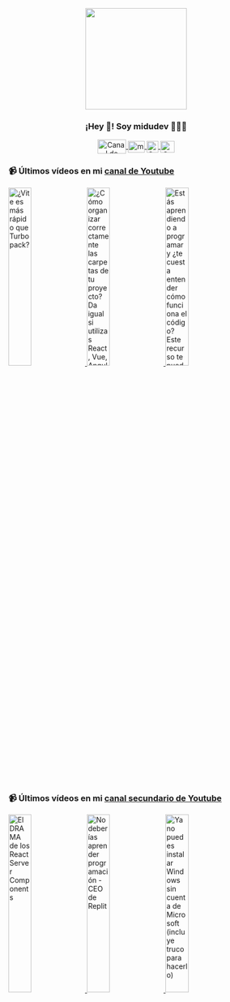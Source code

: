 <p align="center" width="300">
   <img align="center" width="200" src="https://user-images.githubusercontent.com/1561955/106762302-fda9de00-6635-11eb-99be-3ef744e60c0e.png" />
   <h3 align="center">¡Hey 👋! Soy midudev 👨🏻‍💻</h3>
</p>

<p align="center">
   <a href="https://twitch.tv/midudev" target="blank">
    <img align="center" src="https://upload.wikimedia.org/wikipedia/commons/c/ce/Twitch_logo_2019.svg" alt="Canal de Twitch de midudev" height="28px" width="56px" />
  </a>
  <span style="width: 8px;"> </span>
   <a href="https://youtube.com/midudev" target="blank">
    <img align="center" src="https://upload.wikimedia.org/wikipedia/commons/0/09/YouTube_full-color_icon_%282017%29.svg" alt="midudev" height="23px" width="33px" />
  </a>
  <span style="width: 8px;"> </span>
  <a href="https://instagram.com/midu.dev" target="blank">
    <img align="center" src="https://upload.wikimedia.org/wikipedia/commons/e/e7/Instagram_logo_2016.svg" alt="Canal de Instagram de midu.dev" height="23px" width="23px" />
  </a>
  <span style="width: 8px;"> </span>
  <a href="https://twitter.com/midudev" target="blank">
    <img align="center" src="https://upload.wikimedia.org/wikipedia/commons/thumb/6/6f/Logo_of_Twitter.svg/2491px-Logo_of_Twitter.svg.png" alt="Canal de Twitter de midudev" height="23px" width="28px" />
  </a>
</p>

### 📹 Últimos vídeos en mi [canal de Youtube](https://youtube.com/midudev?sub_confirmation=1)

<a href='https://youtu.be/BgGIXRTKsi8' target='_blank'>
  <img width='30%' src='https://img.youtube.com/vi/BgGIXRTKsi8/mqdefault.jpg' alt='¿Vite es más rápido que Turbopack?' />
</a>
<a href='https://youtu.be/kxtH6chdiI8' target='_blank'>
  <img width='30%' src='https://img.youtube.com/vi/kxtH6chdiI8/mqdefault.jpg' alt='¿Cómo organizar correctamente las carpetas de tu proyecto?  Da igual si utilizas React, Vue, Angular' />
</a>
<a href='https://youtu.be/F8IsaX_WQJ4' target='_blank'>
  <img width='30%' src='https://img.youtube.com/vi/F8IsaX_WQJ4/mqdefault.jpg' alt='Estás aprendiendo a programar y ¿te cuesta entender cómo funciona el código? Este recurso te puede c' />
</a>

### 📹 Últimos vídeos en mi [canal secundario de Youtube](https://youtube.com/midulive?sub_confirmation=1)

<a href='https://youtu.be/mnt2bCPyJDw' target='_blank'>
  <img width='30%' src='https://img.youtube.com/vi/mnt2bCPyJDw/mqdefault.jpg' alt='El DRAMA de los React Server Components' />
</a>
<a href='https://youtu.be/9HxnBjb3jco' target='_blank'>
  <img width='30%' src='https://img.youtube.com/vi/9HxnBjb3jco/mqdefault.jpg' alt='No deberías aprender programación - CEO de Replit' />
</a>
<a href='https://youtu.be/0NfpRlBF7kA' target='_blank'>
  <img width='30%' src='https://img.youtube.com/vi/0NfpRlBF7kA/mqdefault.jpg' alt='Ya no puedes instalar Windows sin cuenta de Microsoft (incluye truco para hacerlo)' />
</a>